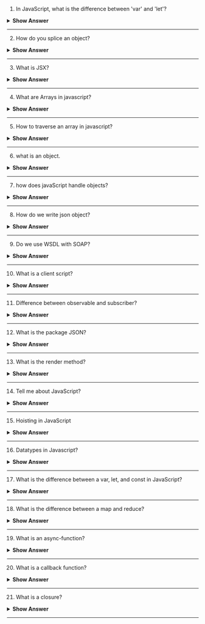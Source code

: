 1. In JavaScript, what is the difference between 'var' and 'let'?
<details><summary><b> Show Answer</b></summary>
  
<blockquote>

The `let` and `var` keywords are used to declare variables in JavaScript. The main difference between them is that `var` is function-scoped, while `let` is block-scoped. This means that when you declare a variable with `var` inside a function, it is accessible throughout the entire function, whereas `let` is only accessible within the block it is declared in. `Hoisting` is supported by `var` but not by `let`. Also, we can redeclare a variable in the same scope using `var`, but we can only declare a variable once in the same scope using `let`. 

</blockquote>

</details>

---

2. How do you splice an object?

<details><summary><b> Show Answer</b></summary>
  
<blockquote>

The `splice()` method in JavaScript is used to add or remove elements from an array. But it can not be used directly on an objcet. So, to perform a similar operation like splice on an object. We can combine the functionalities of `add()` and `delete()` methods.   

</blockquote>

</details>

---

3. What is JSX?

<details><summary><b> Show Answer</b></summary>
  
<blockquote>

JSX stands for JavaScript XML, it is a syntax extension in JavaScript that allows you to write HTML in your JavaScript files. It is commonly used with React to define the structure and appearance of components. With JSX, you can use familiar HTML tags to define the structure of your components and JavaScript expressions to add dynamic content. The JSX code is compiled into regular JavaScript using a transpiler like Babel.

</blockquote>

</details>

---

4. What are Arrays in javascript?

<details><summary><b> Show Answer</b></summary>
  
<blockquote>

An array is a data structure that holds an ordered list of elements. we can hold elements of any data type, including numbers, strings, objects, and even other arrays in a single array. we can create an array using a square bracket to enclose a list of elements and each element can be accessed and modified using their index numbers. Arrays have built-in methods like `join()`, `pop()`, `push()`, `shift()` and `unshift()` for elements.

</blockquote>

</details>

---

5. How to traverse an array in javascript?

<details><summary><b> Show Answer</b></summary>
  
<blockquote>

In JavaScript, you can traverse an `array` using a loop, such as a `for` loop or a `forEach()` method.

For example,

```js
const myArray = [1, 2, 3, 4, 5];

// Using for loop
for(let i = 0; i < myArray.length; i++) {
  console.log(myArray[i]);
}


//Using forEach() method
myArray.forEach(function(element) {
  console.log(element);
});

```
In the first approach, the `for` loop iterates over each element of the array, using the `length` property to determine the number of iterations needed. The loop access each element of an array using the index variable 'i' and logs it to the console. In the second approach, the `forEach()` method iterates over each element of the array and passes it to the callback function, which logs it to the console.

</blockquote>

</details>

---

6. what is an object.

<details><summary><b> Show Answer</b></summary>
  
<blockquote>

An object is a collection of related data and/or functionality. It is a non-primitive data type that stores data in key-value pairs, where each key serves as a unique identifier for a value or function. Objects can contain primitive data types, other objects, arrays, and functions. They can be created using object literals, constructors, or classes. Object properties can be added, removed, or modified at runtime making them dynamic in nature. 

</blockquote>

</details>

---

7. how does javaScript handle objects? 

<details><summary><b> Show Answer</b></summary>
  
<blockquote>

In JavaScript, when we create an object, it is stored in memory and a reference to that memory location is assigned to a variable. When we pass or assign an object to a new variable or function, we are actually passing a reference to the same object in memory. This means that if we make any modifications to that object in one place, those changes will be reflected everywhere the object is used.  To create and manipulate objects in JavaScript, we can use various techniques, including `object literals`, `constructors`, `classes`, and built-in object methods. 

</blockquote>

</details>

---

8. How do we write json object? 

<details><summary><b> Show Answer</b></summary>
  
<blockquote>

A JSON object is written using curly braces `{}` to enclose key-value pairs separated by commas. The key and value are separated by a colon `:`. The keys are written in double quotes `"`, and values can be of any JSON-compatible data type.

for example, 
```js
{
  "name": "Sam Doe",
  "age": 24,
  "hobbies": ["reading", "traveling"],
  "address": {
    "street": "Main St",
    "city": "London",,
    "zip": "12345"
  }
}

```


</blockquote>

</details>

---

9. Do we use WSDL with SOAP?

<details><summary><b> Show Answer</b></summary>
  
<blockquote>

Yes we use WSDL(Web Services Description Language) is with SOAP to describe web services. By using WSDL with SOAP, clients can easily understand the functionality of a web service and generate client code, which simplifies the process of interacting with the service.

</blockquote>

</details>

---

10. What is a client script?

<details><summary><b> Show Answer</b></summary>
  
<blockquote>

A client script is a code that runs on the client-side. It enhance the user experience of a web page. Scripting languages like JavaScript are used as client scripts and can perform tasks like validating user input, updating page content dynamically, handling user events, and implementing client-side data storage. 

</blockquote>

</details>

---

11. Difference between observable and subscriber?

<details><summary><b> Show Answer</b></summary>
  
<blockquote>

`Observable` is a source of data that emits values over time, while `Subscriber` is an object that receives the data emitted by an `Observable`. The `Observable`can be subscribed by one or more `Subscriber`. `Observable` is lazy and can emit multiple values. The `Subscriber` can request a certain number of values and also can unsubscribe from the Observable to stop receiving the values.

</blockquote>

</details>

---

12. What is the package JSON?

<details><summary><b> Show Answer</b></summary>
  
<blockquote>

The `package.json` file is a configuration file which is used to define dependencies and metadata like name, version, license in a Node.js application. The mentioned dependencies in the `package.json` file can be installed automatically by running the `npm install` command. Additionally, the package.json file can include other configuration settings like scripts, allowing developers to easily share and distribute their packages..

</blockquote>

</details>

---

13. What is the render method?

<details><summary><b> Show Answer</b></summary>
  
<blockquote>

The `render()` method is used in React and Vue.js to define the view of a component. It generates a virtual representation of HTML elements and their properties to be displayed on the web page. The method updates the component's view whenever there is a change in the data or state of the component.

</blockquote>

</details>

---

14. Tell me about JavaScript?

<details><summary><b> Show Answer</b></summary>
  
<blockquote>

JavaScript is a high-level, dynamic, and interpreted programming language that is used to create interactive web pages. It can be used on both the client-side and server-side. JavaScript is also widely used for developing web applications and provides frameworks like Angular and React to make development faster and more efficient.

</blockquote>

</details>

---

15. Hoisting in JavaScript

<details><summary><b> Show Answer</b></summary>
  
<blockquote>

Hoisting is a JavaScript behavior where variable and function declarations are moved to the top of their respective scopes during the compilation phase, before the code is executed. This means that it is possible to use a variable or function before it has been declared in the code. However, only the declarations are hoisted, not the assignments or initializations.

For example,

```js
console.log(a); // Output: undefined
var a = 10;

foo(); // Output: "Hello!"
function foo() {
  console.log("Hello!");
}
```

</blockquote>

</details>

---

16. Datatypes in Javascript?

<details><summary><b> Show Answer</b></summary>
  
<blockquote>

In JS, we have primitive datatypes like `Number`, `String`, `Boolean`, `Undefined`, `Null`, `Symbol`, and non-primitive datatypes like `Object`.

</blockquote>

</details>

---

17. What is the difference between a var, let, and const in JavaScript? 

<details><summary><b> Show Answer</b></summary>
  
<blockquote>

The `let`, `var` and `const` keywords are all used for variable declaration, but they have some differences:
- `var` has function scope or global scope and can be re-declared and reassigned. It also supports hoisting.
- `let` and `const` have block scope and cannot be re-declared within the same block. Both `let` and `var` do not support hoisting.
- `let` can be reassigned, while `const` cannot be reassigned, but the properties or elements of an object or array assigned to it can be modified.
It is advised to use `let` and `const` over `var`.

</blockquote>

</details>

---

18. What is the difference between a map and reduce? 

<details><summary><b> Show Answer</b></summary>
  
<blockquote>

The map and reduce are higher-order functions that are used to perform operations on an array. The `map()` method is used to perform operation on each element of an array like if we want to add one in each element of the array we can use the `map()` method. The `map()` method returns a new array with the modified values. The syntax of `map()` method is given below,

```js
demoArray.map(function(currentValue, index, arr), thisValue)

```

The `reduce()` function is used to perform an operation on each element of an array, resulting in a single output value. we can use the `reduce()` method in tasks like calculating the sum of all the elements present in an array.

```js
demoArray.reduce((accumulator, currentValue) => {}, initialValue);
```

</blockquote>

</details>

---

19. What is an async-function?

<details><summary><b> Show Answer</b></summary>
  
<blockquote>

An async function is used to write a function that will handle asynchronous calls. The async functions are declared using `async` keyword. In simple terms, the async function will wait for an operation to get completed, without blocking the execution of the rest of the code. The async function returns a promise. We use the `await` keyword to wait for a promise to resolve or reject before continuing the execution of the code.

For example, 

```js

function waitFor1Second() {
  return new Promise(resolve => {
    setTimeout(() => {
      resolve('resolved');
    }, 1000);
  });
}

async function asyncCallDemo() {
  console.log('asyncCallDemo');
  const result = await waitFor1Second();
  console.log(result);
  // Expected output: "resolved"
}

asyncCallDemo();

```

</blockquote>

</details>

---

20. What is a callback function?

<details><summary><b> Show Answer</b></summary>
  
<blockquote>

A function which is passed as an argument to another function is called a callback function. The callback function will get executed once a particular task in completed. It is mainly used to handle asynchronous operations.

</blockquote>

</details>

---

21. What is a closure?

<details><summary><b> Show Answer</b></summary>
  
<blockquote>

A closure is a feature in JavaScript that allows a function to access variables that are defined outside of its own scope. In other words, it is an inner function that has access to the variables and parameters of its outer function even after the outer function has completed execution.

For example, 

```javascript

function outerFunction() {
  let outerVar = 'I am outside!';

  function innerFunction() {
    console.log(outerVar);
  }

  return innerFunction;
}

let innerFunc = outerFunction();
innerFunc(); // Output: I am outside!

```

When you execute the above code. It will give you an output as `I am outside!`. This is because even if the outer function has been completely executed the inner function has access to the variables of the outer function.

</blockquote>

</details>

---
